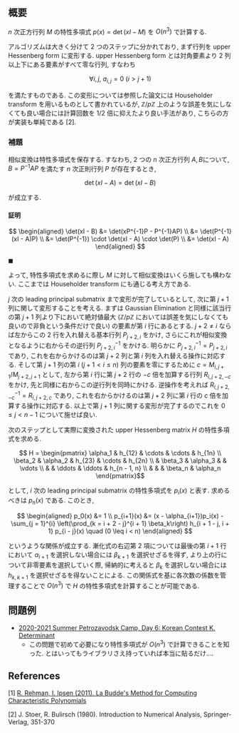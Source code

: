 ## 概要
$n$ 次正方行列 $M$ の特性多項式 $p(x) = \det(xI - M)$ を $O(n^3)$ で計算する.

アルゴリズムは大きく分けて 2 つのステップに分かれており, まず行列を upper Hessenberg form に変形する. upper Hessenberg form とは対角要素より 2 列以上下にある要素がすべて零な行列, すなわち

$$ \forall i, j,\ a_{i,j} = 0\ (i > j + 1) $$

を満たすものである. この変形については参照した論文には Householder transform を用いるものとして書かれているが, $\mathbb{Z}/p\mathbb{Z}$ 上のような誤差を気にしなくても良い場合には計算回数を $1/2$ 倍に抑えたより良い手法があり, こちらの方が実装も単純である [2].

### 補題
相似変換は特性多項式を保存する. すなわち, 2 つの $n$ 次正方行列 $A, B$について, $B = P^{-1}AP$ を満たす $n$ 次正則行列 $P$ が存在するとき,

$$ \det(xI - A) = \det(xI - B) $$

が成立する.

#### 証明
$$ \begin{aligned}
  \det(xI - B)
  &= \det(xP^{-1}P - P^{-1}AP) \\
  &= \det(P^{-1}(xI - A)P) \\
  &= \det(P^{-1}) \cdot \det(xI - A) \cdot \det(P) \\
  &= \det(xI - A)
\end{aligned} $$

$\blacksquare$

よって, 特性多項式を求めるに際し $M$ に対して相似変換はいくら施しても構わない. ここまでは Householder transform にも通じる考え方である.


$j$ 次の leading principal submatrix まで変形が完了しているとして, 次に第 $j + 1$ 列に関して変形することを考える. まずは Gaussian Elimination と同様に該当行の第 $j + 1$ 列より下において絶対値最大 ($\mathbb{Z}/p\mathbb{Z}$ においては誤差を気にしなくても良いので非負という条件だけで良い) の要素が第 $i$ 行にあるとする. $j + 2 \neq i$ ならば左からこの 2 行を入れ替える基本行列 $P_{j + 2, i}$ をかけ, さらにこれが相似変換となるように右からその逆行列 $P_{j + 2, i}^{-1}$ をかける. 明らかに $P_{j + 2, i}^{-1} = P_{j + 2, i}$ であり, これを右からかけるのは第 $j + 2$ 列と第 $i$ 列を入れ替える操作に対応する. そして第 $j + 1$ 列の第 $i\ (j + 1 < i \leq n)$ 列の要素を零にするために $c = M_{i, j + 1}/M_{j + 2, j + 1}$ として, 左から第 $i$ 行に第 $j + 2$ 行の $-c$ 倍を加算する行列 $R_{i, j + 2, -c}$ をかけ, 先と同様に右からこの逆行列を同時にかける. 逆操作を考えれば $R_{i, j + 2, -c}^{-1} = R_{i, j + 2, c}$ であり, これを右からかけるのは第 $j + 2$ 列に第 $i$ 行の $c$ 倍を加算する操作に対応する. 以上で第 $j + 1$ 列に関する変形が完了するのでこれを $0 \leq j < n - 1$ について施せば良い.


次のステップとして実際に変換された upper Hessenberg matrix $H$ の特性多項式を求める.

$$ H = \begin{pmatrix}
    \alpha_1    & h_{12}    & \cdots    & \cdots    & h_{1n} \\
    \beta_2     & \alpha_2  & h_{23}    & \cdots    & h_{2n} \\
                & \beta_3   & \alpha_3  &           & \vdots \\
                &           & \ddots    & \ddots    & h_{n - 1, n} \\
                &           &           & \beta_n   & \alpha_n
\end{pmatrix}$$

として, $i$ 次の leading principal submatrix の特性多項式を $p_i(x)$ と表す. 求めるべきは $p_n(x)$ である. このとき,

$$ \begin{aligned}
    p_0(x) &= 1 \\
    p_{i+1}(x) &= (x - \alpha_{i+1})p_i(x) - \sum_{j = 1}^{i} \left(\prod_{k = i + 2 - j}^{i + 1} \beta_k\right) h_{i + 1 - j, i + 1} p_{i - j}(x) \quad (0 \leq i < n)
\end{aligned} $$

というような関係が成立する. 漸化式の右辺第 2 項については最後の第 $i + 1$ 行において $\alpha_{i + 1}$ を選択しない場合には $\beta_{k + 1}$ を選択せざるを得ず, より上の行について非零要素を選択していく際, 帰納的に考えると $\beta_k$ を選択しない場合には $h_{k,k + 1}$ を選択せざるを得ないことによる. この関係式を基に各次数の係数を管理することで $O(n^3)$ で $H$ の特性多項式を計算することが可能である.

## 問題例
- [2020-2021 Summer Petrozavodsk Camp, Day 6: Korean Contest K. Determinant](https://codeforces.com/gym/102984/problem/K)
  - この問題で初めて必要になり特性多項式が $O(n^3)$ で計算できることを知った. とはいってもライブラリさえ持っていれば本当に貼るだけ….

## References
[1] [R. Rehman, I. Ipsen (2011).  La Budde's Method for Computing Characteristic Polynomials](https://arxiv.org/abs/1104.3769)

[2] J. Stoer, R. Bulirsch (1980). Introduction to Numerical Analysis, Springer-Verlag, 351-370
